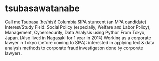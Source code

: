 # tsubasawatanabe

Call me Tsubasa (he/his)! 
Columbia SIPA stundent (an MPA candidate)
Interest/Study Field: Social Policy (especially, Welfare and Labor Policy), Management, Cybersecurity, Data Analysis using Python
From Tokyo, Japan. (Also lived in Nagasaki for 1 year in 2014)
Working as a corporate lawyer in Tokyo (before coming to SIPA): interested in applying text & data analysis methods to corporate fraud investigation done by corporate lawyers.
